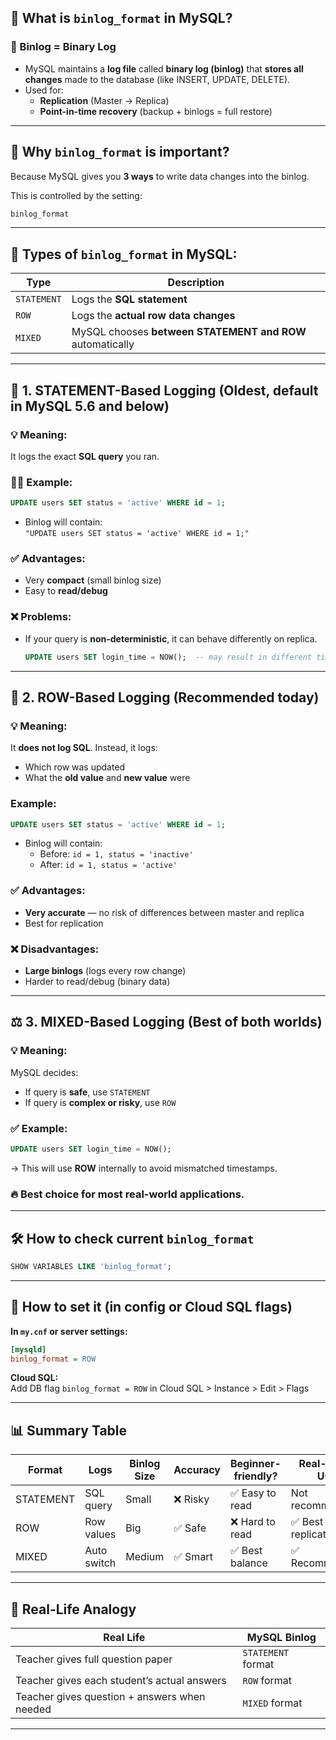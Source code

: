 

## 🧠 What is `binlog_format` in MySQL?

### 🔁 Binlog = Binary Log

- MySQL maintains a **log file** called **binary log (binlog)** that **stores all changes** made to the database (like INSERT, UPDATE, DELETE).
- Used for:
  - **Replication** (Master → Replica)
  - **Point-in-time recovery** (backup + binlogs = full restore)

---

## 🤔 Why `binlog_format` is important?

Because MySQL gives you **3 ways** to write data changes into the binlog.

This is controlled by the setting:
```sql
binlog_format
```

---

## 🔀 Types of `binlog_format` in MySQL:

| Type         | Description                                   |
|--------------|-----------------------------------------------|
| `STATEMENT`  | Logs the **SQL statement**                   |
| `ROW`        | Logs the **actual row data changes**          |
| `MIXED`      | MySQL chooses **between STATEMENT and ROW** automatically |

---

## 🧾 1. **STATEMENT-Based Logging** (Oldest, default in MySQL 5.6 and below)

### 💡 Meaning:
It logs the exact **SQL query** you ran.

### 🧑‍💻 Example:
```sql
UPDATE users SET status = 'active' WHERE id = 1;
```
- Binlog will contain:  
  `"UPDATE users SET status = 'active' WHERE id = 1;"`

### ✅ Advantages:
- Very **compact** (small binlog size)
- Easy to **read/debug**

### ❌ Problems:
- If your query is **non-deterministic**, it can behave differently on replica.
  ```sql
  UPDATE users SET login_time = NOW();  -- may result in different timestamps
  ```

---

## 🧱 2. **ROW-Based Logging** (Recommended today)

### 💡 Meaning:
It **does not log SQL**. Instead, it logs:
- Which row was updated
- What the **old value** and **new value** were

### Example:
```sql
UPDATE users SET status = 'active' WHERE id = 1;
```
- Binlog will contain:
  - Before: `id = 1, status = 'inactive'`
  - After:  `id = 1, status = 'active'`

### ✅ Advantages:
- **Very accurate** — no risk of differences between master and replica
- Best for replication

### ❌ Disadvantages:
- **Large binlogs** (logs every row change)
- Harder to read/debug (binary data)

---

## ⚖️ 3. **MIXED-Based Logging** (Best of both worlds)

### 💡 Meaning:
MySQL decides:
- If query is **safe**, use `STATEMENT`
- If query is **complex or risky**, use `ROW`

### ✅ Example:
```sql
UPDATE users SET login_time = NOW();
```
→ This will use **ROW** internally to avoid mismatched timestamps.

### 🔥 Best choice for most real-world applications.

---

## 🛠️ How to check current `binlog_format`

```sql
SHOW VARIABLES LIKE 'binlog_format';
```

---

## 🔧 How to set it (in config or Cloud SQL flags)

**In `my.cnf` or server settings:**
```ini
[mysqld]
binlog_format = ROW
```

**Cloud SQL:**  
Add DB flag `binlog_format = ROW` in Cloud SQL > Instance > Edit > Flags

---

## 📊 Summary Table

| Format   | Logs        | Binlog Size | Accuracy | Beginner-friendly? | Real-world Use |
|----------|-------------|-------------|----------|--------------------|----------------|
| STATEMENT| SQL query   | Small       | ❌ Risky | ✅ Easy to read     | Not recommended |
| ROW      | Row values  | Big         | ✅ Safe  | ❌ Hard to read     | ✅ Best for replication |
| MIXED    | Auto switch | Medium      | ✅ Smart | ✅ Best balance     | ✅ Recommended |

---

## 🧠 Real-Life Analogy

| Real Life | MySQL Binlog |
|-----------|----------------|
| Teacher gives full question paper | `STATEMENT` format |
| Teacher gives each student’s actual answers | `ROW` format |
| Teacher gives question + answers when needed | `MIXED` format |

---


